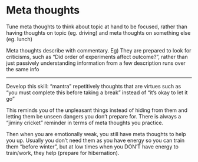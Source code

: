 # Meta thoughts

Tune meta thoughts to think about topic at hand to be focused, rather than having thoughts on topic (eg. driving) and meta thoughts on something else (eg. lunch)

Meta thoughts describe with commentary. Eg) They are prepared to look for criticisms, such as “Did order of experiments affect outcome?”, rather than just passively understanding information from a few description runs over the same info

---

Develop this skill: “mantra” repetitively thoughts that are virtues such as “you must complete this before taking a break” instead of “it’s okay to let it go”

This reminds you of the unpleasant things instead of hiding from them and letting them be unseen dangers you don’t prepare for. There is always a “jiminy cricket” reminder in terms of meta thoughts you practice. 

Then when you are emotionally weak, you still have meta thoughts to help you up. Usually you don’t need them as you have energy so you can train them “before winter”, but at low times when you DON’T have energy to train/work, they help (prepare for hibernation).